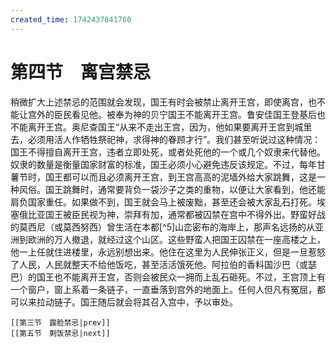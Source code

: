 ```yaml
---
created_time: 1742437841760
---
```

# 第四节　离宫禁忌

稍微扩大上述禁忌的范围就会发现，国王有时会被禁止离开王宫，即使离宫，也不能让宫外的臣民看见他。被奉为神的贝宁国王不能离开王宫。鲁安佳国王登基后也不能离开王宫。奥尼查国王“从来不走出王宫，因为，他如果要离开王宫到城里去，必须用活人作牺牲祭祀神，求得神的眷顾才行”。我们甚至听说过这种情况：国王不得擅自离开王宫，违者立即处死，或者处死他的一个或几个奴隶来代替他。奴隶的数量是衡量国家财富的标准，国王必须小心避免违反该规定。不过，每年甘薯节时，国王都可以而且必须离开王宫，到王宫高高的泥墙外给大家跳舞，这是一种风俗。国王跳舞时，通常要背负一袋沙子之类的重物，以便让大家看到，他还能肩负国家重任。如果做不到，国王就会马上被废黜，甚至还会被大家乱石打死。埃塞俄比亚国王被臣民视为神，崇拜有加，通常都被囚禁在宫中不得外出。野蛮好战的莫西尼（或莫西努西）曾生活在本都[^5]山峦密布的海岸上，那声名远扬的从亚洲到欧洲的万人撤退，就经过这个山区。这些野蛮人把国王囚禁在一座高楼之上，他一上任就住进楼里，永远别想出来。他住在这里为人民伸张正义，但是一旦惹怒了人民，人民就整天不给他饭吃，甚至活活饿死他。阿拉伯的香料国沙巴（或瑟巴）的国王也不能离开王宫，否则会被民众一拥而上乱石砸死。不过，王宫顶上有一个窗户，窗上系着一条链子，一直垂落到宫外的地面上。任何人但凡有冤屈，都可以来拉动链子。国王随后就会将其召入宫中，予以审处。

```booknav
[[第三节　露脸禁忌|prev]]
[[第五节　剩饭禁忌|next]]
```
